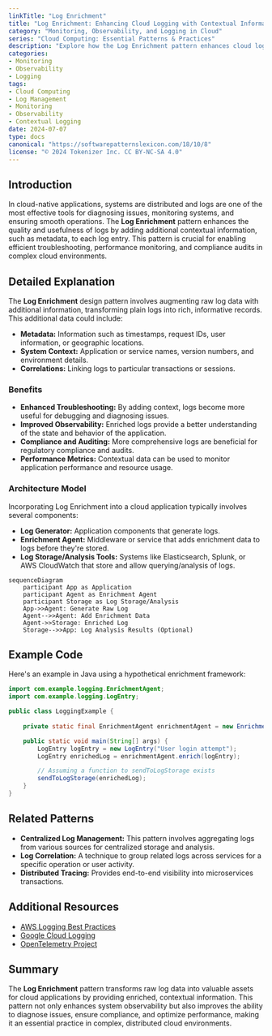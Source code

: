 ```yaml
---
linkTitle: "Log Enrichment"
title: "Log Enrichment: Enhancing Cloud Logging with Contextual Information"
category: "Monitoring, Observability, and Logging in Cloud"
series: "Cloud Computing: Essential Patterns & Practices"
description: "Explore how the Log Enrichment pattern enhances cloud logging by augmenting log entries with contextual and metadata information, facilitating better monitoring and observability."
categories:
- Monitoring
- Observability
- Logging
tags:
- Cloud Computing
- Log Management
- Monitoring
- Observability
- Contextual Logging
date: 2024-07-07
type: docs
canonical: "https://softwarepatternslexicon.com/18/10/8"
license: "© 2024 Tokenizer Inc. CC BY-NC-SA 4.0"
---
```


## Introduction

In cloud-native applications, systems are distributed and logs are one of the most effective tools for diagnosing issues, monitoring systems, and ensuring smooth operations. The **Log Enrichment** pattern enhances the quality and usefulness of logs by adding additional contextual information, such as metadata, to each log entry. This pattern is crucial for enabling efficient troubleshooting, performance monitoring, and compliance audits in complex cloud environments.

## Detailed Explanation

The **Log Enrichment** design pattern involves augmenting raw log data with additional information, transforming plain logs into rich, informative records. This additional data could include:

- **Metadata:** Information such as timestamps, request IDs, user information, or geographic locations.
- **System Context:** Application or service names, version numbers, and environment details.
- **Correlations:** Linking logs to particular transactions or sessions.

### Benefits

- **Enhanced Troubleshooting:** By adding context, logs become more useful for debugging and diagnosing issues.
- **Improved Observability:** Enriched logs provide a better understanding of the state and behavior of the application.
- **Compliance and Auditing:** More comprehensive logs are beneficial for regulatory compliance and audits.
- **Performance Metrics:** Contextual data can be used to monitor application performance and resource usage.

### Architecture Model

Incorporating Log Enrichment into a cloud application typically involves several components:

- **Log Generator:** Application components that generate logs.
- **Enrichment Agent:** Middleware or service that adds enrichment data to logs before they're stored.
- **Log Storage/Analysis Tools:** Systems like Elasticsearch, Splunk, or AWS CloudWatch that store and allow querying/analysis of logs.

```mermaid
sequenceDiagram
    participant App as Application
    participant Agent as Enrichment Agent
    participant Storage as Log Storage/Analysis
    App->>Agent: Generate Raw Log
    Agent-->>Agent: Add Enrichment Data
    Agent->>Storage: Enriched Log
    Storage-->>App: Log Analysis Results (Optional)
```

## Example Code

Here's an example in Java using a hypothetical enrichment framework:

```java
import com.example.logging.EnrichmentAgent;
import com.example.logging.LogEntry;

public class LoggingExample {
    
    private static final EnrichmentAgent enrichmentAgent = new EnrichmentAgent();

    public static void main(String[] args) {
        LogEntry logEntry = new LogEntry("User login attempt");
        LogEntry enrichedLog = enrichmentAgent.enrich(logEntry);

        // Assuming a function to sendToLogStorage exists
        sendToLogStorage(enrichedLog);
    }
}
```

## Related Patterns

- **Centralized Log Management:** This pattern involves aggregating logs from various sources for centralized storage and analysis.
- **Log Correlation:** A technique to group related logs across services for a specific operation or user activity.
- **Distributed Tracing:** Provides end-to-end visibility into microservices transactions.

## Additional Resources

- [AWS Logging Best Practices](https://aws.amazon.com/blogs/mt/logging-best-practices/)
- [Google Cloud Logging](https://cloud.google.com/logging/docs)
- [OpenTelemetry Project](https://opentelemetry.io/)

## Summary

The **Log Enrichment** pattern transforms raw log data into valuable assets for cloud applications by providing enriched, contextual information. This pattern not only enhances system observability but also improves the ability to diagnose issues, ensure compliance, and optimize performance, making it an essential practice in complex, distributed cloud environments.
